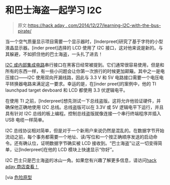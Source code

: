 # 和巴士海盗一起学习 I2C

> 原文:[https://hack aday . com/2014/12/27/learning-I2C-with-the-bus-pirate/](https://hackaday.com/2014/12/27/learning-i2c-with-the-bus-pirate/)

当一个空气质量显示项目需要一个显示器时，[Inderpreet]研究了基于字符的小型液晶显示器。[inder preet]选择的 LCD 使用了 I2C 接口，这对他来说是新的。与其躲避，不如抓住他的巴士海盗，一头扎了进去！

[I2C 或内部集成电路](http://en.wikipedia.org/wiki/I%C2%B2C)串行接口在黑客日经常被提到。它们通常很容易使用，但是和所有的东西一样，有一些小问题会让你第一次旅行的时候更加颠簸。其中之一是电压接口——I2C 使用双向开漏线路，因此与 3.3 V 和 5V 电路接口需要一个电压电平转换器电路来满足这一要求。幸运的是，在[inder preet]的案例中，他的 TI launchpad target devboard 和 LCD 都使用 3.3 伏逻辑电平。

在使用 TI 之前，[Inderpreet]想先测试一下总线盗版。这将允许他验证硬件，并确保他正确地使用 I2C 总线。总线盗版可以在 3.3V 或 5V 逻辑电平下运行，并且具有针对 I2C 总线的板上编程。控制总线盗版就像连接一个串行终端程序并插入 USB 电缆一样简单。

I2C 总线协议相对简单，但是对于一个新用户来说仍然是混乱的。在数据字节开始流动之前，每个事务都需要一个地址、读/写位和一个按正确顺序发送的启动命令。还有确认位，证明数据字节确实被 LCD 接收到。“巴士海盗”让这一切变得简单，让[Inderpreet]在他的 LCD 模块上快速显示“你好”。

I2C 巴士只是巴士海盗的冰山一角。如果您有兴趣了解更多信息，请访问[hack aday 商店查看！](http://store.hackaday.com/products/buspirate-v3-6-thm180c4m)

[via [危险原型](http://dangerousprototypes.com/2014/12/26/getting-started-with-an-i2c-lcd-using-a-bus-pirate/)